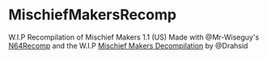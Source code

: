 # MischiefMakersRecomp
W.I.P Recompilation of Mischief Makers 1.1 (US)
Made with @Mr-Wiseguy's [N64Recomp](https://github.com/Mr-Wiseguy/N64Recomp) and the W.I.P [Mischief Makers Decompilation](https://github.com/blackgamma7/mischief-makers) by @Drahsid
